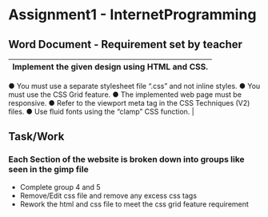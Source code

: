 # Assignment1 - InternetProgramming

## Word Document - Requirement set by teacher

Implement the given design using HTML and CSS. |
------------- |
●	You must use a separate stylesheet file “.css” and not inline styles.
●	You must use the CSS Grid feature.
●	The implemented web page must be responsive.
●	Refer to the viewport meta tag in the CSS Techniques (V2) files.
●	Use fluid fonts using the “clamp” CSS function. |

## Task/Work
### Each Section of the website is broken down into groups like seen in the gimp file
* Complete group 4 and 5
* Remove/Edit css file and remove any excess css tags
* Rework the html and css file to meet the css grid feature requirement 

